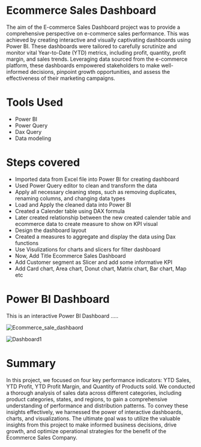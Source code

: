 

# Ecommerce Sales Dashboard
The aim of the E-commerce Sales Dashboard project was to provide a comprehensive perspective on e-commerce sales performance. This was achieved by creating interactive and visually captivating dashboards using Power BI. These dashboards were tailored to carefully scrutinize and monitor vital Year-to-Date (YTD) metrics, including profit, quantity, profit margin, and sales trends. Leveraging data sourced from the e-commerce platform, these dashboards empowered stakeholders to make well-informed decisions, pinpoint growth opportunities, and assess the effectiveness of their marketing campaigns.

# Tools Used
* Power BI
* Power Query
* Dax Query
* Data modeling

# Steps covered
* Imported data from Excel file into Power BI for creating dashboard
* Used Power Query editor to clean and transform the data
* Apply all necessary cleaning steps, such as removing duplicates, renaming columns, and changing data types
* Load and Apply the cleaned data into Power BI
* Created a Calender table using DAX formula
* Later created relationship between the new created calender table and ecommerce data to create measure to show on KPI visual
* Design the dashboard layout
* Created a measures  to aggregate and display the data using Dax functions
* Use Visulizations for charts and slicers for filter dashboard
* Now, Add Title Ecommerce Sales Dashboard
* Add Customer segment as Slicer and add some informative KPI
* Add Card chart, Area chart, Donut chart, Matrix chart, Bar chart, Map etc

# Power BI Dashboard
This is an interactive Power BI Dashboard .....

![Ecommerce_sale_dashbaord](https://github.com/user-attachments/assets/26a01332-1607-409a-ad03-8e810ef59afa)



![Dashboard1](https://github.com/user-attachments/assets/b88a6963-9cdf-4f83-99d9-bfe98e8e8bda)


# Summary
In this project, we focused on four key performance indicators: YTD Sales, YTD Profit, YTD Profit Margin, and Quantity of Products sold. We conducted a thorough analysis of sales data across different categories, including product categories, states, and regions, to gain a comprehensive understanding of performance and distribution patterns. To convey these insights effectively, we harnessed the power of interactive dashboards, charts, and visualizations. The ultimate goal was to utilize the valuable insights from this project to make informed business decisions, drive growth, and optimize operational strategies for the benefit of the Ecommerce Sales Company.

